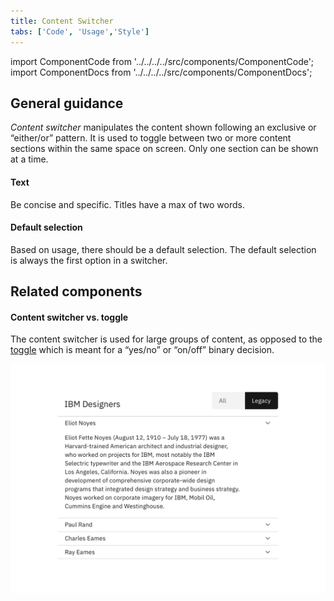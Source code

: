 ```yaml
---
title: Content Switcher
tabs: ['Code', 'Usage','Style']
---
```


import ComponentCode from '../../../../src/components/ComponentCode';
import ComponentDocs from '../../../../src/components/ComponentDocs';

## General guidance

_Content switcher_ manipulates the content shown following an exclusive or “either/or” pattern.
It is used to toggle between two or more content sections within the same space on screen. Only one section can be shown at a time.

#### Text

Be concise and specific. Titles have a max of two words.

#### Default selection

Based on usage, there should be a default selection. The default selection is always the first option in a switcher.

## Related components

#### Content switcher vs. toggle

The content switcher is used for large groups of content, as opposed to the [toggle](/components/toggle) which is meant for a “yes/no” or “on/off” binary decision.

<ImageComponent cols="8">

![content switcher example](images/content-switcher-usage-1.png)

</ImageComponent>
